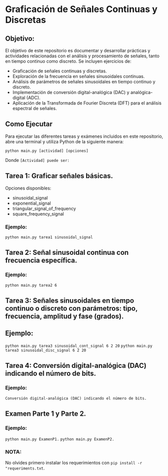 
# Graficación de Señales Continuas y Discretas

## Objetivo:
El objetivo de este repositorio es documentar y desarrollar prácticas y actividades relacionadas con el análisis y procesamiento de señales, tanto en tiempo continuo como discreto. Se incluyen ejercicios de:

- Graficación de señales continuas y discretas.
- Exploración de la frecuencia en señales sinusoidales continuas.
- Análisis de parámetros de señales sinusoidales en tiempo continuo y discreto.
- Implementación de conversión digital-analógica (DAC) y analógica-digital (ADC).
- Aplicación de la Transformada de Fourier Discreta (DFT) para el análisis espectral de señales.

## Como Ejecutar

Para ejecutar las diferentes tareas y exámenes incluidos en este repositorio, abre una terminal y utiliza Python de la siguiente manera:

```python main.py [actividad] [opciones] ```


Donde `[Actividad] puede ser:`

## Tarea 1: Graficar señales básicas. 
Opciones disponibles:

- sinusoidal_signal
- exponential_signal
- triangular_signal_of_frequency
- square_frequency_signal

### Ejemplo:

```python main.py tarea1 sinusoidal_signal```

## Tarea 2: Señal sinusoidal continua con frecuencia específica.

### Ejemplo:

```python main.py tarea2 6```

## Tarea 3: Señales sinusoidales en tiempo continuo o discreto con parámetros: tipo, frecuencia, amplitud y fase (grados).

## Ejemplo: 

```python main.py tarea3 sinusoidal_cont_signal 6 2 20```
```python main.py tarea3 sinusoidal_disc_signal 6 2 20```

## Tarea 4: Conversión digital-analógica (DAC) indicando el número de bits.

### Ejemplo:

```Conversión digital-analógica (DAC) indicando el número de bits.```

## Examen Parte 1 y Parte 2.

### Ejemplo:

```python main.py ExamenP1.```
```python main.py ExamenP2.```

### NOTA:
No olvides primero instalar los requerimientos con `pip install -r "requeriments.txt`.


